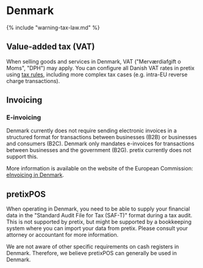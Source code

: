 # Denmark

{% include "warning-tax-law.md" %}

## Value-added tax (VAT)

When selling goods and services in Denmark, VAT ("Merværdiafgift o Moms", "DPH") may apply.
You can configure all Danish VAT rates in pretix using [tax rules](../../guides/taxes.md), including more complex tax cases (e.g. intra-EU reverse charge transactions).

## Invoicing

### E-invoicing

Denmark currently does not require sending electronic invoices in a structured format for transactions between businesses (B2B) or businesses and consumers (B2C).
Denmark only mandates e-invoices for transactions between businesses and the government (B2G).
pretix currently does not support this. 

More information is available on the website of the European Commission: [eInvoicing in Denmark](https://ec.europa.eu/digital-building-blocks/sites/display/DIGITAL/eInvoicing+in+Denmark).

## pretixPOS

When operating in Denmark, you need to be able to supply your financial data in the "Standard Audit File for Tax (SAF-T)" format during a tax audit.
This is not supported by pretix, but might be supported by a bookkeeping system where you can import your data from pretix.
Please consult your attorney or accountant for more information.

We are not aware of other specific requirements on cash registers in Denmark.
Therefore, we believe pretixPOS can generally be used in Denmark.